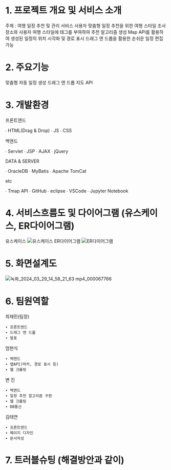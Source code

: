 # 1. 프로젝트 개요 및 서비스 소개
주제 : 여행 일정 추천 및 관리 서비스
사용자 맞춤형 일정 추천을 위한 여행 스타일 조사
장소와 사용자 여행 스타일에 태그를 부여하여 추천 알고리즘 생성
Map API를 활용하여 생성된 일정의 위치 시각화 및 경로 표시
드래그 앤 드롭을 활용한 손쉬운 일정 편집 가능

# 2. 주요기능
  맞춤형 자동 일정 생성
  드래그 앤 드롭
  지도 API

# 3. 개발환경
프론트엔드

  ∙ HTML(Drag & Drop)
  ∙ JS
  ∙ CSS
  
백엔드

  ∙ Servlet 
  ∙ JSP
  ∙ AJAX
  ∙ jQuery
  
DATA & SERVER

  ∙ OracleDB
  ∙ MyBatis
  ∙ Apache TomCat
  
etc

  ∙ Tmap API
  ∙ GitHub
  ∙ eclipse
  ∙ VSCode
  ∙ Jupyter Notebook

# 4. 서비스흐름도 및 다이어그램 (유스케이스, ER다이어그램)
유스케이스
![유스케이스](https://github.com/2024-SMHRD-KDT-BigData-20/TriPlan/assets/162647935/05333b0f-010f-4861-9f70-251cb16a56d3)
ER다이어그램
![ER다이어그램](https://github.com/2024-SMHRD-KDT-BigData-20/TriPlan/assets/162647935/9e572ab3-376f-4175-b54f-e5637bff7ad8)

# 5. 화면설계도
![녹화_2024_03_29_14_58_21_63 mp4_000067766](https://github.com/2024-SMHRD-KDT-BigData-20/TriPlan/assets/160554303/998ef9cf-4788-4194-abbd-1a557a6a21bf)


# 6. 팀원역할
  최재민(팀장)
  
    ∙ 프론트엔드
    ∙ 드래그 앤 드롭
    ∙ 발표
    
  엄현식
  
    ∙ 백엔드
    ∙ 맵API(마커, 경로 표시 등)
    ∙ 웹 크롤링
  
  변 진
  
    ∙ 백엔드
    ∙ 일정 추천 알고리즘 구현
    ∙ 웹 크롤링
    ∙ DB통신
 
  김태연
  
    ∙ 프론트엔드
    ∙ 페이지 디자인
    ∙ 문서작성

# 7. 트러블슈팅 (해결방안과 같이)
